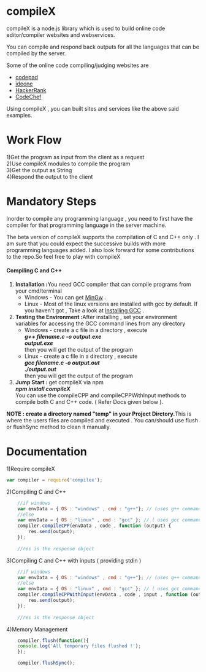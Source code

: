 compileX
========
compileX is a node.js library which is used to build online code editor/compiler websites and webservices.

You can compile and respond back outputs for all the languages that can be compiled by the server.

Some of the online code compiling/judging websites are 
<ul>
<li><a href="www.codepad.org">codepad</a></li>
<li><a href="www.ideone.com">ideone</a></li>
<li><a href="www.hackerrank.com">HackerRank</a></li>
<li><a href="www.codechef.com">CodeChef</a></li>
</ul>
Using compileX , you can built sites and services like the above said examples.



Work Flow
=========
1)Get the program as input from the client as a request<br/>
2)Use compileX modules to compile the program <br/>
3)Get the output as String<br/>
4)Respond the output to the client<br/>

Mandatory Steps 
===============
Inorder to compile any programming language , you need to first have the compiler for that programming language in the server machine.

The beta version of compileX supports the compilation of C and C++ only . I am sure that you could expect the successive builds with more programming languages added. I also look forward for some contributions to the repo.So feel free to play with compileX

<h4>Compiling C and C++</h4>
<ol>
<li><b>Installation :</b>You need GCC compiler that can compile programs from your cmd/terminal
    <ul>
    <li>Windows - You can get <a href="http://www.mingw.org/">MinGw</a> . </li>
    <li>Linux - Most of the linux versions are installed with gcc by default. If you haven't got , Take a look at <a href="http://gcc.gnu.org/wiki/InstallingGCC">Installing GCC</a> . </li>
    </ul>
</li>
<li><b>Testing the Environment :</b>After installing , set your environment variables for accessing the GCC command lines from any directory
    <ul>
    <li>Windows - create a c file in a directory , execute <br/> 
    <i><b>g++ filename.c -o output.exe<br/>
    output.exe</b></i><br/>
    then you will get the output of the program</li>
    <li>Linux - create a c file in a directory , execute <br/>
    <i><b>gcc filename.c -o output.out<br/>
    ./output.out</b></i><br />
    then you will get the output of the program</li>
    </ul>
<li><b>Jump Start : </b> get compileX via npm <br/>
    <i><b>npm install compileX</b></i><br/>
    You can use the compileCPP and compileCPPWithInput methods to compile both C and C++ code. ( Refer Docs given below ).
    </li>
</ol>

<b>NOTE : create a directory named "temp" in your Project Dirctory.</b>This is where the users files are compiled and executed . You can/should use flush or flushSync method to clean it manually.


Documentation
=============
1)Require compileX 
```javascript
var compiler = require('compilex');
```
2)Compiling C and C++
```javascript
    //if windows  
    var envData = { OS : "windows" , cmd : "g++"}; // (uses g++ command to compile )
    //else
    var envData = { OS : "linux" , cmd : "gcc" }; // ( uses gcc command to compile )
    compiler.compileCPP(envData , code , function (output) {
    	res.send(output);
    });
    
    //res is the response object
```
3)Compiling C and C++ with inputs ( providing stdin )
```javascript
    //if windows  
    var envData = { OS : "windows" , cmd : "g++"}; // (uses g++ command to compile )
    //else
    var envData = { OS : "linux" , cmd : "gcc" }; // ( uses gcc command to compile )
    compiler.compileCPPWithInput(envData , code , input , function (output) {
    	res.send(output);
    });
    
    //res is the response object
```
4)Memory Management 
```javascript
    compiler.flush(function(){
    console.log('All temporary files flushed !'); 
    });
```

```javascript
    compiler.flushSync();
```
